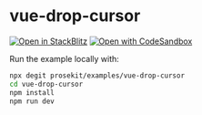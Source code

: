 # vue-drop-cursor

[![Open in StackBlitz](https://developer.stackblitz.com/img/open_in_stackblitz.svg)](https://stackblitz.com/github/prosekit/examples/tree/master/vue-drop-cursor)
[![Open with CodeSandbox](https://assets.codesandbox.io/github/button-edit-lime.svg)](https://codesandbox.io/p/sandbox/github/prosekit/examples/tree/master/vue-drop-cursor)

Run the example locally with:

```bash
npx degit prosekit/examples/vue-drop-cursor
cd vue-drop-cursor
npm install
npm run dev
```
